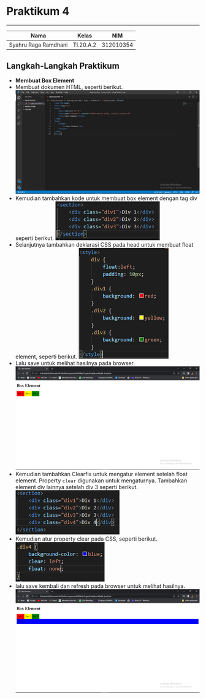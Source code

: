 # **Praktikum 4**
  ---------------
|Nama			|Kelas		|NIM		|
|-----			|-----		|-----		|
|Syahru	Raga Ramdhani	|TI.20.A.2	|312010354	|

## **Langkah-Langkah Praktikum**
* **Membuat Box Element**
* Membuat dokumen HTML, seperti berikut.
![Gambar](/gambar/Capture1.PNG)
* Kemudian tambahkan kode untuk membuat box element dengan tag div seperti berikut.
![Gambar](/gambar/Capture2.PNG)
* Selanjutnya tambahkan deklarasi CSS pada head untuk membuat float element, seperti berikut.
![Gambar](/gambar/Capture3.PNG)
* Lalu save untuk melihat hasilnya pada browser.
![Gambar](/gambar/Capture4.PNG)
* Kemudian tambahkan Clearfix untuk mengatur element setelah float element. Property `clear` digunakan untuk mengaturnya. Tambahkan element div lainnya setelah div 3 seperti berikut.
![Gambar](/gambar/Capture5.PNG)
* Kemudian atur property clear pada CSS, seperti berikut.
![Gambar](/gambar/Capture6.PNG)
* lalu save kembali dan refresh pada browser untuk melihat hasilnya.
![Gambar](/gambar/Capture7.PNG)